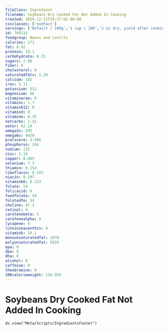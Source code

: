 ```yaml
---
fileClass: Ingredient
filename: Soybeans Dry Cooked Fat Not Added In Cooking
created: 2024-12-21T19:27:02-06:00
cssclasses: ['nutFact']
servings: ['Default | 100g','1 cup | 180','1 oz dry, yield after cooking | 70']
id: 784215
foodgroup: Beans and Lentils
calories: 171
fat: 8.92
protein: 18.1
carbohydrate: 8.31
sugars: 2.98
fiber: 6
cholesterol: 0
saturatedfats: 1.29
calcium: 102
iron: 5.11
potassium: 512
magnesium: 86
vitaminarae: 0
vitaminc: 1.7
vitaminb12: 0
vitamind: 0
vitamine: 0.35
netcarbs: 2.31
water: 62.19
omega3s: 595
omega6s: 4439
pralscore: 3.506
phosphorus: 244
sodium: 225
zinc: 1.14
copper: 0.405
selenium: 7.3
thiamin: 0.154
riboflavin: 0.283
niacin: 0.397
vitaminb6: 0.233
folate: 54
folicacid: 0
foodfolate: 54
folatedfe: 54
choline: 47.2
retinol: 0
carotenebeta: 5
carotenealpha: 0
lycopene: 0
luteinzeaxanthin: 0
vitamink: 19.1
monounsaturatedfat: 1970
polyunsaturatedfat: 5035
epa: 0
dpa: 0
dha: 0
alcohol: 0
caffeine: 0
theobromine: 0
200calorieweight: 116.959
---
```


# Soybeans Dry Cooked Fat Not Added In Cooking

```dataviewjs
dv.view("Meta/Scripts/IngredientsFooter")
```